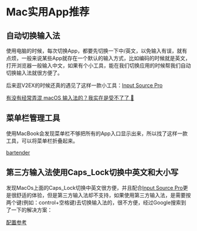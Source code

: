 # Mac实用App推荐

## 自动切换输入法
使用电脑的时候，每次切换App，都要先切换一下中/英文，以免输入有误，就有点烦，一般来说某些App就存在一个默认的输入方式，比如编码的时候就是英文，打开浏览器一般输入中文，如果有个小工具，能在我们切换应用的时候帮我们自动切换输入法就很方便了。

后来逛V2EX的时候还真的遇见了这样一款小工具：[Input Source Pro](https://inputsource.pro/)

[有没有经常弄混 macOS 输入法的？我实在是受不了了 😤](https://www.v2ex.com/t/866880)

## 菜单栏管理工具
使用MacBook会发现菜单栏不够把所有的App入口显示出来，所以找了这样一款工具，可以将菜单栏折叠起来。

[bartender](https://xclient.info/s/bartender.html#versions)

## 第三方输入法使用Caps_Lock切换中英文和大小写
发现MacOs上面的Caps_Lock切换中英文很方便，并且配合[Input Source Pro](https://inputsource.pro/)更是很舒适的体验，但是第三方输入法却不支持，如果使用第三方输入法，是需要按两个键(例如：control+空格键)去切换输入法的，很不方便，经过Google搜索到了一下的解决方案：

[配置参考](https://www.houjiyi.com/2022/04/02/macOS-%E7%AC%AC%E4%B8%89%E6%96%B9%E8%BE%93%E5%85%A5%E6%B3%95%E4%BD%BF%E7%94%A8-caps-lock-%E5%88%87%E6%8D%A2%E4%B8%AD%E8%8B%B1%E6%96%87%E5%92%8C%E5%A4%A7%E5%B0%8F%E5%86%99/)
